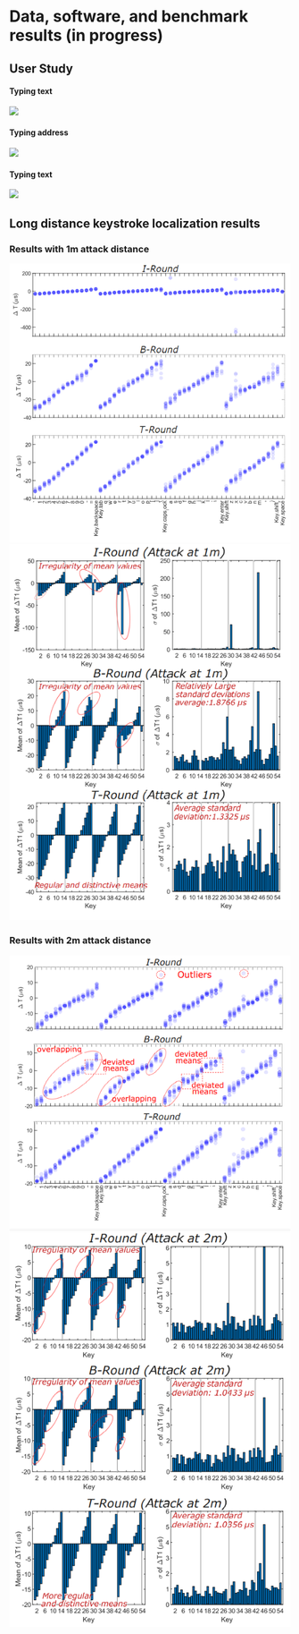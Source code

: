 # Data, software, and benchmark results (in progress)


## User Study

#### Typing text
![](https://github.com/auditoryeye/auditoryeyesight/blob/main/UserTyping/7jklw5.gif)

#### Typing address
![](https://github.com/auditoryeye/auditoryeyesight/blob/main/UserTyping/7jkn4y.gif)

#### Typing text
![](https://github.com/auditoryeye/auditoryeyesight/blob/main/UserTyping/7jko01.gif)

## Long distance keystroke localization results


### Results with 1m attack distance
![1m attack results](https://github.com/auditoryeye/auditoryeyesight/blob/main/longdistance_results/distance1m.PNG)
![1m attack results](https://github.com/auditoryeye/auditoryeyesight/blob/main/longdistance_results/distance1m_stats.PNG)


### Results with 2m attack distance
![1m attack results](https://github.com/auditoryeye/auditoryeyesight/blob/main/longdistance_results/distance2m.PNG)
![1m attack results](https://github.com/auditoryeye/auditoryeyesight/blob/main/longdistance_results/distance2m_stats.PNG)

